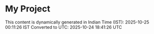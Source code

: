 # My Project

This content is dynamically generated in Indian Time (IST): 2025-10-25 00:11:26 IST
Converted to UTC: 2025-10-24 18:41:26 UTC

